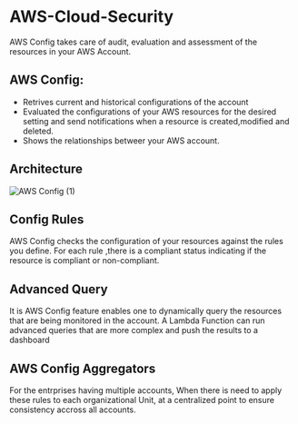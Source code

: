 # AWS-Cloud-Security
AWS Config takes care of audit, evaluation and assessment of the resources in your AWS Account.
## AWS Config:
- Retrives current and historical configurations of the account
- Evaluated the configurations of your AWS resources for the desired setting and send notifications when a resource is created,modified and deleted.
- Shows the relationships betweer your AWS account.
## Architecture 
![AWS Config (1)](https://user-images.githubusercontent.com/57444486/202353920-9ce86c63-bdeb-4233-aa63-f53fe378238b.png)
## Config Rules
AWS Config checks the configuration of your resources against the rules you define.
For each rule ,there is a compliant status indicating if the resource is compliant or non-compliant.
## Advanced Query
It is AWS Config feature enables one to dynamically query the resources that are being monitored in the account.
A Lambda Function can run advanced queries that are more complex and push the results to a dashboard 
## AWS Config Aggregators
For the entrprises having multiple accounts,
When there is need to apply these rules to each organizational Unit, at a centralized point to ensure consistency accross all accounts.
